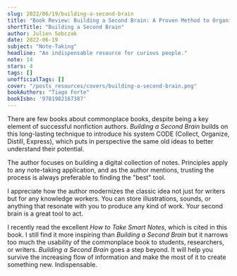 ```yaml
---
slug: 2022/06/19/building-a-second-brain
title: "Book Review: Building a Second Brain: A Proven Method to Organize Your Digital Life and Unlock Your Creative Potential"
shortTitle: "Building a Second Brain"
author: Julien Sobczak
date: 2022-06-19
subject: "Note-Taking"
headline: "An indispensable resource for curious people."
note: 14
stars: 4
tags: []
unofficialTags: []
cover: "/posts_resources/covers/building-a-second-brain.png"
bookAuthors: "Tiago Forte"
bookIsbn: '9781982167387'
---
```



There are few books about commonplace books, despite being a key element of successful nonfiction authors. _Building a Second Brain_ builds on this long-lasting technique to introduce his system CODE (Collect, Organize, Distill, Express), which puts in perspective the same old ideas to better understand their potential.

The author focuses on building a digital collection of notes. Principles apply to any note-taking application, and as the author mentions, trusting the process is always preferable to finding the "best" tool.

I appreciate how the author modernizes the classic idea not just for writers but for any knowledge workers. You can store illustrations, sounds, or anything that resonate with you to produce any kind of work. Your second brain is a great tool to act.

I recently read the excellent _How to Take Smart Notes_, which is cited in this book. I still find it more inspiring than _Building a Second Brain_ but it narrows too much the usability of the commonplace book to students, researchers, or writers. _Building a Second Brain_ goes a step beyond. It will help you survive the increasing flow of information and make the most of it to create something new. Indispensable.


